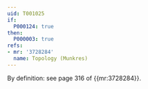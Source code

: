 ```yaml
---
uid: T001025
if:
  P000124: true
then:
  P000003: true
refs:
- mr: '3728284'
  name: Topology (Munkres)
---
```


By definition: see page 316 of {{mr:3728284}}.
